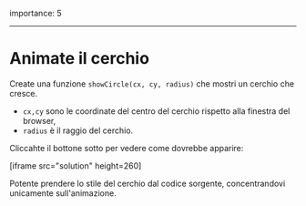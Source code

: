 importance: 5

---

# Animate il cerchio

Create una funzione `showCircle(cx, cy, radius)` che mostri un cerchio che cresce.

- `cx,cy` sono le coordinate del centro del cerchio rispetto alla finestra del browser,
- `radius` è il raggio del cerchio.

Cliccahte il bottone sotto per vedere come dovrebbe apparire:

[iframe src="solution" height=260]

Potente prendere lo stile del cerchio dal codice sorgente, concentrandovi unicamente sull'animazione.
